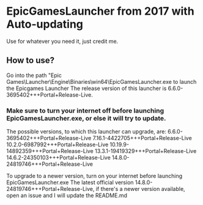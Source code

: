 # EpicGamesLauncher from 2017 with Auto-updating
Use for whatever you need it, just credit me.

## How to use?
Go into the path "Epic Games\Launcher\Engine\Binaries\win64\EpicGamesLauncher.exe to launch the Epicgames Launcher
The release version of this launcher is 6.6.0-3695402+++Portal+Release-Live.
### Make sure to turn your internet off before launching EpicGamesLauncher.exe, or else it will try to update.
The possible versions, to which this launcher can upgrade, are: 
                                                                  6.6.0-3695402+++Portal+Release-Live
                                                                  7.16.1-4422705+++Portal+Release-Live
                                                                  10.2.0-6987992+++Portal+Release-Live
                                                                  10.19.9-14892359+++Portal+Release-Live
                                                                  13.3.1-19419329+++Portal+Release-Live
                                                                  14.6.2-24350103+++Portal+Release-Live
                                                                  14.8.0-24819746+++Portal+Release-Live
                                                                
To upgrade to a newer version, turn on your internet before launching EpicGamesLauncher.exe
The latest official version 14.8.0-24819746+++Portal+Release-Live, if there's a newer version available, open an issue and I will update the README.md
